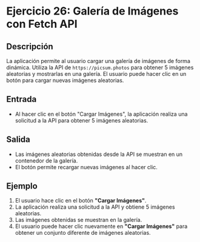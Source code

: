 # Ejercicio 26: Galería de Imágenes con Fetch API

## Descripción

La aplicación permite al usuario cargar una galería de imágenes de forma dinámica. Utiliza la API de `https://picsum.photos` para obtener 5 imágenes aleatorias y mostrarlas en una galería. El usuario puede hacer clic en un botón para cargar nuevas imágenes aleatorias.

## Entrada

- Al hacer clic en el botón "Cargar Imágenes", la aplicación realiza una solicitud a la API para obtener 5 imágenes aleatorias.

## Salida

- Las imágenes aleatorias obtenidas desde la API se muestran en un contenedor de la galería.
- El botón permite recargar nuevas imágenes al hacer clic.

## Ejemplo

1. El usuario hace clic en el botón **"Cargar Imágenes"**.
2. La aplicación realiza una solicitud a la API y obtiene 5 imágenes aleatorias.
3. Las imágenes obtenidas se muestran en la galería.
4. El usuario puede hacer clic nuevamente en **"Cargar Imágenes"** para obtener un conjunto diferente de imágenes aleatorias.

